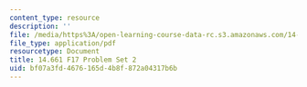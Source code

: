 ```yaml
---
content_type: resource
description: ''
file: /media/https%3A/open-learning-course-data-rc.s3.amazonaws.com/14-661-labor-economics-i-fall-2017/bf07a3fd4676165d4b8f872a04317b6b_MIT14_661F17_pset2.pdf
file_type: application/pdf
resourcetype: Document
title: 14.661 F17 Problem Set 2
uid: bf07a3fd-4676-165d-4b8f-872a04317b6b
---
```

